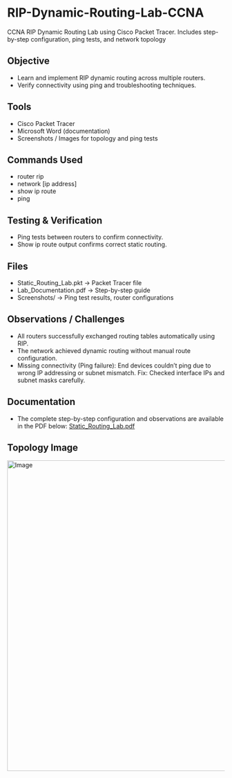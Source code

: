 # RIP-Dynamic-Routing-Lab-CCNA
CCNA RIP Dynamic Routing Lab using Cisco Packet Tracer. Includes step-by-step configuration, ping tests, and network topology

## Objective
- Learn and implement RIP dynamic routing across multiple routers.
- Verify connectivity using ping and troubleshooting techniques.

## Tools
- Cisco Packet Tracer
- Microsoft Word (documentation)
- Screenshots / Images for topology and ping tests

## Commands Used
- router rip
- network [ip address]
- show ip route
- ping

## Testing & Verification
- Ping tests between routers to confirm connectivity.
- Show ip route output confirms correct static routing.

## Files
- Static_Routing_Lab.pkt → Packet Tracer file
- Lab_Documentation.pdf → Step-by-step guide
- Screenshots/ → Ping test results, router configurations

## Observations / Challenges
- All routers successfully exchanged routing tables automatically 
using RIP.
- The network achieved dynamic routing without manual route 
configuration.
- Missing connectivity (Ping failure): 
End devices couldn’t ping due to wrong IP addressing or 
subnet mismatch. 
   Fix: Checked interface IPs and subnet masks carefully.

## Documentation
- The complete step-by-step configuration and observations are available in the PDF below:
 [Static_Routing_Lab.pdf](https://github.com/user-attachments/files/22674493/Static_Routing_Lab.pdf)

## Topology Image
<img width="1362" height="718" alt="Image" src="https://github.com/user-attachments/assets/2efcd4cc-e531-4487-a375-67a94792d79f" />
